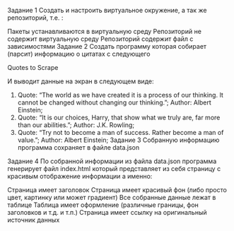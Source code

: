 Задание 1
Создать и настроить виртуальное окружение, а так же репозиторий, т.е. :

Пакеты устанавливаются в виртуальную среду
Репозиторий не содержит виртуальную среду
Репозиторий содержит файл с зависимостями
Задание 2
Создать программу которая собирает (парсит) информацию о цитатах с следующего

Quotes to Scrape

И выводит данные на экран в следующем виде:

1. Quote: “The world as we have created it is a process of our thinking. It cannot be changed without changing our thinking.”; Author: Albert Einstein;
2. Quote: “It is our choices, Harry, that show what we truly are, far more than our abilities.”; Author: J.K. Rowling;
3. Quote: “Try not to become a man of success. Rather become a man of value.”; Author: Albert Einstein;
Задание 3
Собранную информацию программа сохраняет в файле data.json

Задание 4
По собранной информации из файла data.json программа генерирует файл index.html который представляет из себя страницу с красивым отображение информации а именно:

Страница имеет заголовок
Страница имеет красивый фон (либо просто цвет, картинку или может градиент)
Все собранные данные лежат в таблице
Таблица имеет оформление (различные границы, фон заголовков и т.д. и т.п.)
Страница имеет ссылку на оригинальный источник данных
